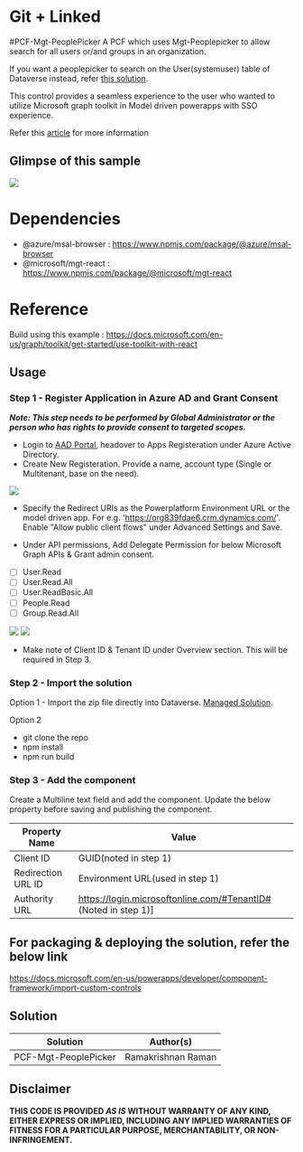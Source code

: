 # Git + Linked

#PCF-Mgt-PeoplePicker
A PCF which uses Mgt-Peoplepicker to allow search for all users or/and groups in an organization.

If you want a peoplepicker to search on the User(systemuser) table of Dataverse instead, refer [this solution](https://github.com/Ramakrishnan24689/OfficeUIFabricReactPeoplePicker).

This control provides a seamless experience to the user who wanted to utilize Microsoft graph toolkit in Model driven powerapps with SSO experience.

Refer this [article](https://www.linkedin.com/pulse/powerapps-component-framework-microsoft-graph-toolkit-raman) for more information 

## Glimpse of this sample 

![](assets/MGT-PeoplePicker.gif)

# Dependencies
 - @azure/msal-browser : https://www.npmjs.com/package/@azure/msal-browser
 - @microsoft/mgt-react : https://www.npmjs.com/package/@microsoft/mgt-react 

# Reference 

Build using this example : https://docs.microsoft.com/en-us/graph/toolkit/get-started/use-toolkit-with-react 

## Usage 

### Step 1 - Register Application in Azure AD and Grant Consent

_**Note: This step needs to be performed by Global Administrator or the person who has rights to provide consent to targeted scopes.**_

 - Login to [AAD Portal](https://aad.portal.azure.com/), headover to Apps Registeration under Azure Active Directory.
 - Create New Registeration. Provide a name, account type (Single or Multitenant, base on the need).

 ![](assets/App%20Reg.png)

 - Specify the Redirect URIs as the Powerplatform Environment URL or the model driven app. For e.g. 'https://org839fdae6.crm.dynamics.com/'. Enable "Allow public client flows" under Advanced Settings and Save.


 - Under API permissions, Add Delegate Permission for below Microsoft Graph APIs & Grant admin consent.
- [ ] User.Read
- [ ] User.Read.All
- [ ] User.ReadBasic.All
- [ ] People.Read
- [ ] Group.Read.All

 ![](assets/App%20Reg1.png)
 ![](assets/App%20Reg2.png)

 - Make note of Client ID & Tenant ID under Overview section. This will be required in Step 3.

### Step 2 - Import the solution

  Option 1 - Import the zip file directly into Dataverse. [Managed Solution](https://github.com/Ramakrishnan24689/PCF-Mgt-PeoplePicker/blob/main/Solution/PCFMgtPeoplePickerSln.zip).

  Option 2 
  - git clone the repo
  - npm install
  - npm run build
  
 ### Step 3 - Add the component
 Create a Multiline text field and add the component.
 Update the below property before saving and publishing the component.

Property Name|Value
--------|---------
Client ID|GUID(noted in step 1)
Redirection URL ID|Environment URL(used in step 1)
Authority URL|https://login.microsoftonline.com/#TenantID# (Noted in step 1)]

## For packaging & deploying the solution, refer the below link

 https://docs.microsoft.com/en-us/powerapps/developer/component-framework/import-custom-controls 

## Solution

Solution|Author(s)
--------|---------
PCF-Mgt-PeoplePicker|Ramakrishnan Raman

## Disclaimer

**THIS CODE IS PROVIDED *AS IS* WITHOUT WARRANTY OF ANY KIND, EITHER EXPRESS OR IMPLIED, INCLUDING ANY IMPLIED WARRANTIES OF FITNESS FOR A PARTICULAR PURPOSE, MERCHANTABILITY, OR NON-INFRINGEMENT.**
